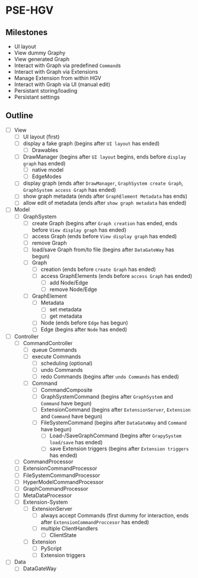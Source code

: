 # PSE-HGV

## Milestones
 - UI layout
 - View dummy Graphy
 - View generated Graph
 - Interact with Graph via predefined `Command`s
 - Interact with Graph via Extensions
 - Manage Extension from within HGV
 - Interact with Graph via UI (manual edit)
 - Persistant storing/loading
 - Persistant settings

## Outline
- [ ] View
  - [ ] UI layout (first)
  - [ ] display a fake graph (begins after `UI layout` has ended)
    - [ ] Drawables
  - [ ] DrawManager (begins after `UI layout` begins, ends before `display graph` has ended)
    - [ ] native model
    - [ ] EdgeModes
  - [ ] display graph (ends after `DrawManager`, `GraphSystem create Graph`, `GraphSystem access Graph` has ended)
  - [ ] show graph metadata (ends after `GraphElement Metadata` has ends)
  - [ ] allow edit of metadata (ends after `show graph metadata` has ended)
- [ ] Model
  - [ ] GraphSystem
    - [ ] create Graph (begins after `Graph creation` has ended, ends before `View display graph` has ended)
    - [ ] access Graph (ends before `View display graph` has ended)
    - [ ] remove Graph
    - [ ] load/save Graph from/to file (begins after `DataGateWay` has begun)
    - [ ] Graph
      - [ ] creation (ends before `create Graph` has ended)
      - [ ] access GraphElements (ends before `access Graph` has ended)
        - [ ] add Node/Edge
        - [ ] remove Node/Edge
    - [ ] GraphElement
      - [ ] Metadata
        - [ ] set metadata
        - [ ] get metadata
      - [ ] Node (ends before `Edge` has begun)
      - [ ] Edge (begins after `Node` has ended)
- [ ] Controller
  - [ ] CommandController
    - [ ] queue Commands
    - [ ] execute Commands
      - [ ] scheduling (optional)
      - [ ] undo Commands
      - [ ] redo Commands (begins after `undo Commands` has ended)
    - [ ] Command
      - [ ] CommandComposite
      - [ ] GraphSystemCommand (begins after `GraphSystem` and `Command` have begun)
      - [ ] ExtensionCommand (begins after `ExtensionServer`, `Extension` and `Command` have begun)
      - [ ] FileSystemCommand (begins after `DataGateWay` and `Command` have begun)
        - [ ] Load-/SaveGraphCommand (begins after `GrapySystem load/save` has ended)
        - [ ] save Extension triggers (begins after `Extension triggers` has ended)
  - [ ] CommandProcessor
   - [ ] ExtensionCommandProcessor
   - [ ] FileSystemCommandProcessor
   - [ ] HyperModelCommandProcessor
   - [ ] GraphCommandProcessor
   - [ ] MetaDataProcessor
  - [ ] Extension-System
    - [ ] ExtensionServer
      - [ ] always accept Commands (first dummy for interaction, ends after `ExtensionCommandProccesor` has ended)
      - [ ] multiple ClientHandlers
        - [ ] ClientState
    - [ ] Extension
      - [ ] PyScript
      - [ ] Extension triggers
- [ ] Data
  - [ ] DataGateWay
